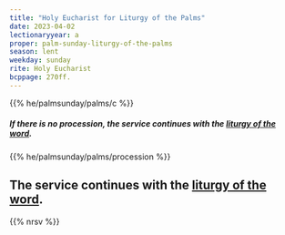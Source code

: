 ```yaml
---
title: "Holy Eucharist for Liturgy of the Palms"
date: 2023-04-02
lectionaryyear: a
proper: palm-sunday-liturgy-of-the-palms
season: lent
weekday: sunday
rite: Holy Eucharist
bcppage: 270ff.
---
```

{{% he/palmsunday/palms/c %}}

##### If there is no procession, the service continues with the [liturgy of the word](/archive/2022/palm-sunday-liturgy-of-the-word/).
{{% he/palmsunday/palms/procession %}}

## The service continues with the [liturgy of the word](/archive/2022/palm-sunday-liturgy-of-the-word/).
{{% nrsv %}}

